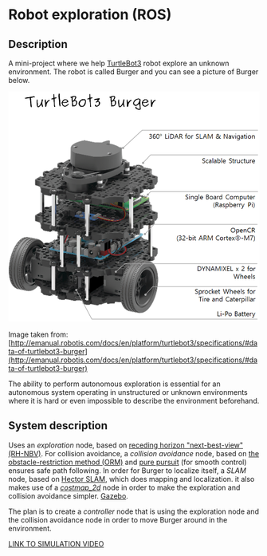 # Robot exploration (ROS)

## Description

A mini-project where we help [TurtleBot3](http://emanual.robotis.com/docs/en/platform/turtlebot3/overview/) robot explore an unknown environment. The robot is called Burger and you can see a picture of Burger below.

![TurtleBot3 Burger](images/turtlebot3_burger.png "TurtleBot3 Burger. Image taken from: http://emanual.robotis.com/docs/en/platform/turtlebot3/specifications/#data-of-turtlebot3-burger")

Image taken from: [http://emanual.robotis.com/docs/en/platform/turtlebot3/specifications/#data-of-turtlebot3-burger](http://emanual.robotis.com/docs/en/platform/turtlebot3/specifications/#data-of-turtlebot3-burger)

The ability to perform autonomous exploration is essential for an autonomous system operating in unstructured or unknown environments where it is hard or even impossible to describe the environment beforehand.

## System description

Uses an _exploration_ node, based on [receding horizon "next-best-view" (RH-NBV)](https://ieeexplore.ieee.org/abstract/document/7487281). For collision avoidance, a _collision avoidance_ node, based on [the obstacle-restriction method (ORM)](https://ieeexplore.ieee.org/abstract/document/1545546) and [pure pursuit](https://apps.dtic.mil/docs/citations/ADA255524) (for smooth control) ensures safe path following. In order for Burger to localize itself, a _SLAM_ node, based on [Hector SLAM](https://wiki.ros.org/hector_slam), which does mapping and localization. it also makes use of a [_costmap_2d_](https://wiki.ros.org/costmap_2d) node in order to make the exploration and collision avoidance simpler. [Gazebo](http://gazebosim.org/).

The plan is to create a _controller_ node that is using the exploration node and the collision avoidance node in order to move Burger around in the environment.

[LINK TO SIMULATION VIDEO](https://www.youtube.com/watch?v=bMZBmDRP2XM)
